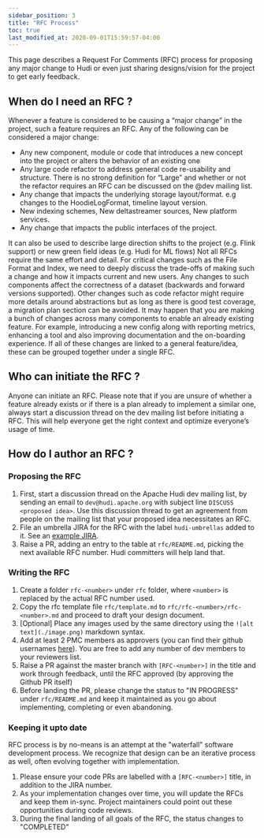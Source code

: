 ```yaml
---
sidebar_position: 3
title: "RFC Process"
toc: true
last_modified_at: 2020-09-01T15:59:57-04:00
---
```


This page describes a Request For Comments (RFC) process for proposing any major change to Hudi or even just sharing designs/vision for the project to get early feedback.

## When do I need an RFC ?

Whenever a feature is considered to be causing a “major change” in the project, such a feature requires an RFC. 
Any of the following can be considered a major change:

 - Any new component, module or code that introduces a new concept into the project or alters the behavior of an existing one
 - Any large code refactor to address general code re-usability and structure. There is no strong definition for “Large” and whether or not the refactor requires an RFC can be discussed on the @dev mailing list.
 - Any change that impacts the underlying storage layout/format. e.g changes to the HoodieLogFormat, timeline layout version.
 - New indexing schemes, New deltastreamer sources, New platform services.
 - Any change that impacts the public interfaces of the project.

It can also be used to describe large direction shifts to the project (e.g. Flink support) or new green field ideas (e.g. Hudi for ML flows)
Not all RFCs require the same effort and detail. For critical changes such as the File Format and Index, we need to deeply discuss the trade-offs of 
making such a change and how it impacts current and new users. Any changes to such components affect the correctness of a dataset (backwards and forward versions supported). 
Other changes such as code refactor might require more details around abstractions but as long as there is good test coverage, a migration plan section can be avoided. 
It may happen that you are making a bunch of changes across many components to enable an already existing feature. For example, introducing a new config along with reporting metrics, 
enhancing a tool and also improving documentation and the on-boarding experience. If all of these changes are linked to a general feature/idea, these can be grouped together under a single RFC.

## Who can initiate the RFC ?
Anyone can initiate an RFC. Please note that if you are unsure of whether a feature already exists or if there is a plan already to implement a similar one, always start a discussion thread on the dev mailing list before initiating a RFC. This will help everyone get the right context and optimize everyone’s usage of time.

## How do I author an RFC ?

### Proposing the RFC
1. First, start a discussion thread on the Apache Hudi dev mailing list, by sending an email to `dev@hudi.apache.org` with subject line `DISCUSS <proposed idea>`. 
Use this discussion thread to get an agreement from people on the mailing list that your proposed idea necessitates an RFC.
2. File an umbrella JIRA for the RFC with the label `hudi-umbrellas` added to it. See an [example JIRA](https://issues.apache.org/jira/browse/HUDI-1292).
3. Raise a PR, adding an entry to the table at `rfc/README.md`, picking the next available RFC number. Hudi committers will help land that.

### Writing the RFC
1. Create a folder `rfc-<number>` under `rfc` folder, where `<number>` is replaced by the actual RFC number used.
2. Copy the rfc template file `rfc/template.md` to `rfc/rfc-<number>/rfc-<number>.md` and proceed to draft your design document.
3. [Optional] Place any images used by the same directory using the `![alt text](./image.png)` markdown syntax.
4. Add at least 2 PMC members as approvers (you can find their github usernames [here](/contribute/team)). You are free to add any number of dev members to your reviewers list.
5. Raise a PR against the master branch with `[RFC-<number>]` in the title and work through feedback, until the RFC approved (by approving the Github PR itself)
6. Before landing the PR, please change the status to "IN PROGRESS" under `rfc/README.md` and keep it maintained as you go about implementing, completing or even abandoning.

### Keeping it upto date

RFC process is by no-means is an attempt at the "waterfall" software development process. 
We recognize that design can be an iterative process as well, often evolving together with implementation. 

1. Please ensure your code PRs are labelled with a `[RFC-<number>]` title, in addition to the JIRA number.
2. As your implementation changes over time, you will update the RFCs and keep them in-sync. Project maintainers could point out these opportunities during code reviews.
3. During the final landing of all goals of the RFC, the status changes to "COMPLETED"


